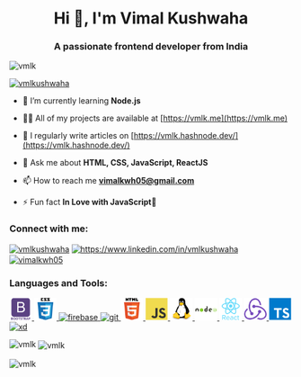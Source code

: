 <h1 align="center">Hi 👋, I'm Vimal Kushwaha</h1>
<h3 align="center">A passionate frontend developer from India</h3>

<p align="left"> <img src="https://komarev.com/ghpvc/?username=vmlk&label=Profile%20views&color=0e75b6&style=flat" alt="vmlk" /> </p>

<p align="left"> <a href="https://twitter.com/vmlkushwaha" target="blank"><img src="https://img.shields.io/twitter/follow/vmlkushwaha?logo=twitter&style=for-the-badge" alt="vmlkushwaha" /></a> </p>

- 🌱 I’m currently learning **Node.js**

- 👨‍💻 All of my projects are available at [https://vmlk.me](https://vmlk.me)

- 📝 I regularly write articles on [https://vmlk.hashnode.dev/](https://vmlk.hashnode.dev/)

- 💬 Ask me about **HTML, CSS, JavaScript, ReactJS**

- 📫 How to reach me **vimalkwh05@gmail.com**

- ⚡ Fun fact **In Love with JavaScript🖤**

<h3 align="left">Connect with me:</h3>
<p align="left">
<a href="https://twitter.com/vmlkushwaha" target="blank"><img align="center" src="https://raw.githubusercontent.com/rahuldkjain/github-profile-readme-generator/master/src/images/icons/Social/twitter.svg" alt="vmlkushwaha" height="30" width="40" /></a>
<a href="https://linkedin.com/in/https://www.linkedin.com/in/vmlkushwaha" target="blank"><img align="center" src="https://raw.githubusercontent.com/rahuldkjain/github-profile-readme-generator/master/src/images/icons/Social/linked-in-alt.svg" alt="https://www.linkedin.com/in/vmlkushwaha" height="30" width="40" /></a>
<a href="https://www.hackerrank.com/vimalkwh05" target="blank"><img align="center" src="https://raw.githubusercontent.com/rahuldkjain/github-profile-readme-generator/master/src/images/icons/Social/hackerrank.svg" alt="vimalkwh05" height="30" width="40" /></a>
</p>

<h3 align="left">Languages and Tools:</h3>
<p align="left"> <a href="https://getbootstrap.com" target="_blank"> <img src="https://raw.githubusercontent.com/devicons/devicon/master/icons/bootstrap/bootstrap-plain-wordmark.svg" alt="bootstrap" width="40" height="40"/> </a> <a href="https://www.w3schools.com/css/" target="_blank"> <img src="https://raw.githubusercontent.com/devicons/devicon/master/icons/css3/css3-original-wordmark.svg" alt="css3" width="40" height="40"/> </a> <a href="https://firebase.google.com/" target="_blank"> <img src="https://www.vectorlogo.zone/logos/firebase/firebase-icon.svg" alt="firebase" width="40" height="40"/> </a> <a href="https://git-scm.com/" target="_blank"> <img src="https://www.vectorlogo.zone/logos/git-scm/git-scm-icon.svg" alt="git" width="40" height="40"/> </a> <a href="https://www.w3.org/html/" target="_blank"> <img src="https://raw.githubusercontent.com/devicons/devicon/master/icons/html5/html5-original-wordmark.svg" alt="html5" width="40" height="40"/> </a> <a href="https://developer.mozilla.org/en-US/docs/Web/JavaScript" target="_blank"> <img src="https://raw.githubusercontent.com/devicons/devicon/master/icons/javascript/javascript-original.svg" alt="javascript" width="40" height="40"/> </a> <a href="https://www.linux.org/" target="_blank"> <img src="https://raw.githubusercontent.com/devicons/devicon/master/icons/linux/linux-original.svg" alt="linux" width="40" height="40"/> </a> <a href="https://nodejs.org" target="_blank"> <img src="https://raw.githubusercontent.com/devicons/devicon/master/icons/nodejs/nodejs-original-wordmark.svg" alt="nodejs" width="40" height="40"/> </a> <a href="https://reactjs.org/" target="_blank"> <img src="https://raw.githubusercontent.com/devicons/devicon/master/icons/react/react-original-wordmark.svg" alt="react" width="40" height="40"/> </a> <a href="https://redux.js.org" target="_blank"> <img src="https://raw.githubusercontent.com/devicons/devicon/master/icons/redux/redux-original.svg" alt="redux" width="40" height="40"/> </a> <a href="https://www.typescriptlang.org/" target="_blank"> <img src="https://raw.githubusercontent.com/devicons/devicon/master/icons/typescript/typescript-original.svg" alt="typescript" width="40" height="40"/> </a> <a href="https://www.adobe.com/products/xd.html" target="_blank"> <img src="https://cdn.worldvectorlogo.com/logos/adobe-xd.svg" alt="xd" width="40" height="40"/> </a> </p>

<p><img align="left" src="https://github-readme-stats.vercel.app/api/top-langs?username=vmlk&show_icons=true&locale=en&layout=compact" alt="vmlk" /></p>

<p>&nbsp;<img align="center" src="https://github-readme-stats.vercel.app/api?username=vmlk&show_icons=true&locale=en" alt="vmlk" /></p>

<p><img align="center" src="https://github-readme-streak-stats.herokuapp.com/?user=vmlk&" alt="vmlk" /></p>

